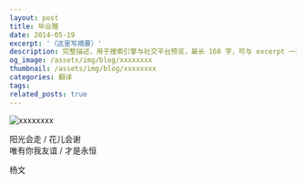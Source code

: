 ```yaml
---
layout: post
title: 毕业赠
date: 2014-05-19
excerpt: '（这里写摘要）'
description: 完整描述，用于搜索引擎与社交平台预览，最长 160 字，可与 excerpt 一致
og_image: /assets/img/blog/xxxxxxxx
thumbnail: /assets/img/blog/xxxxxxxx
categories: 翻译
tags: 
related_posts: true
---
```


<img src="/assets/img/blog/xxxxxxxx" alt="xxxxxxxx">

阳光会走 / 花儿会谢  
唯有你我友谊 / 才是永恒  
  
杨文